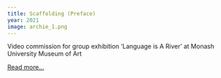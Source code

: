 ```yaml
---
title: Scaffolding (Preface)
year: 2021
image: archie_1.png
---
```


Video commission for group exhibition ‘Language is A River’ at Monash University Museum of Art

[Read more...](/Scaffolding-preface)